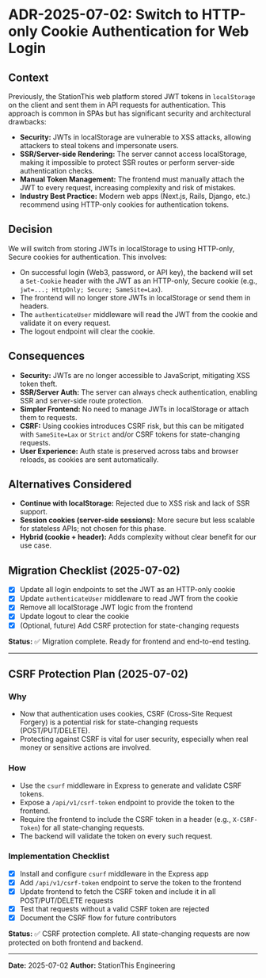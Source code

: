 # ADR-2025-07-02: Switch to HTTP-only Cookie Authentication for Web Login

## Context

Previously, the StationThis web platform stored JWT tokens in `localStorage` on the client and sent them in API requests for authentication. This approach is common in SPAs but has significant security and architectural drawbacks:
- **Security:** JWTs in localStorage are vulnerable to XSS attacks, allowing attackers to steal tokens and impersonate users.
- **SSR/Server-side Rendering:** The server cannot access localStorage, making it impossible to protect SSR routes or perform server-side authentication checks.
- **Manual Token Management:** The frontend must manually attach the JWT to every request, increasing complexity and risk of mistakes.
- **Industry Best Practice:** Modern web apps (Next.js, Rails, Django, etc.) recommend using HTTP-only cookies for authentication tokens.

## Decision

We will switch from storing JWTs in localStorage to using HTTP-only, Secure cookies for authentication. This involves:
- On successful login (Web3, password, or API key), the backend will set a `Set-Cookie` header with the JWT as an HTTP-only, Secure cookie (e.g., `jwt=...; HttpOnly; Secure; SameSite=Lax`).
- The frontend will no longer store JWTs in localStorage or send them in headers.
- The `authenticateUser` middleware will read the JWT from the cookie and validate it on every request.
- The logout endpoint will clear the cookie.

## Consequences

- **Security:** JWTs are no longer accessible to JavaScript, mitigating XSS token theft.
- **SSR/Server Auth:** The server can always check authentication, enabling SSR and server-side route protection.
- **Simpler Frontend:** No need to manage JWTs in localStorage or attach them to requests.
- **CSRF:** Using cookies introduces CSRF risk, but this can be mitigated with `SameSite=Lax` or `Strict` and/or CSRF tokens for state-changing requests.
- **User Experience:** Auth state is preserved across tabs and browser reloads, as cookies are sent automatically.

## Alternatives Considered

- **Continue with localStorage:** Rejected due to XSS risk and lack of SSR support.
- **Session cookies (server-side sessions):** More secure but less scalable for stateless APIs; not chosen for this phase.
- **Hybrid (cookie + header):** Adds complexity without clear benefit for our use case.

## Migration Checklist (2025-07-02)

- [x] Update all login endpoints to set the JWT as an HTTP-only cookie
- [x] Update `authenticateUser` middleware to read JWT from the cookie
- [x] Remove all localStorage JWT logic from the frontend
- [x] Update logout to clear the cookie
- [x] (Optional, future) Add CSRF protection for state-changing requests

**Status:** ✅ Migration complete. Ready for frontend and end-to-end testing.

---

## CSRF Protection Plan (2025-07-02)

### Why
- Now that authentication uses cookies, CSRF (Cross-Site Request Forgery) is a potential risk for state-changing requests (POST/PUT/DELETE).
- Protecting against CSRF is vital for user security, especially when real money or sensitive actions are involved.

### How
- Use the `csurf` middleware in Express to generate and validate CSRF tokens.
- Expose a `/api/v1/csrf-token` endpoint to provide the token to the frontend.
- Require the frontend to include the CSRF token in a header (e.g., `X-CSRF-Token`) for all state-changing requests.
- The backend will validate the token on every such request.

### Implementation Checklist
- [x] Install and configure `csurf` middleware in the Express app
- [x] Add `/api/v1/csrf-token` endpoint to serve the token to the frontend
- [x] Update frontend to fetch the CSRF token and include it in all POST/PUT/DELETE requests
- [x] Test that requests without a valid CSRF token are rejected
- [x] Document the CSRF flow for future contributors

**Status:** ✅ CSRF protection complete. All state-changing requests are now protected on both frontend and backend.

---

**Date:** 2025-07-02
**Author:** StationThis Engineering 
